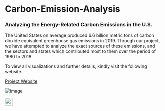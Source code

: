 # Carbon-Emission-Analysis
### Analyzing the Energy-Related Carbon Emissions in the U.S.

The United States on average produced 6.6 billion metric tons of carbon dioxide equivalent greenhouse gas emissions in 2019. Through our project, we have attempted to analyze the exact sources of these emissions, and the sectors and states which contributed most to them over the period of 1980 to 2018.

To view all visualizations and further details, kindly visit the following website.

[Project Website](https://sites.google.com/sdsu.edu/energy-carbon-emissions/)

![image](https://github.com/UmaBetageri/Carbon-Emission-Analysis/assets/134670470/2d9871ef-e26f-4afc-92b1-f1bc2bb59a1d=100x100)

<img src='https://github.com/UmaBetageri/Carbon-Emission-Analysis/assets/134670470/2d9871ef-e26f-4afc-92b1-f1bc2bb59a1d' width='25'>

